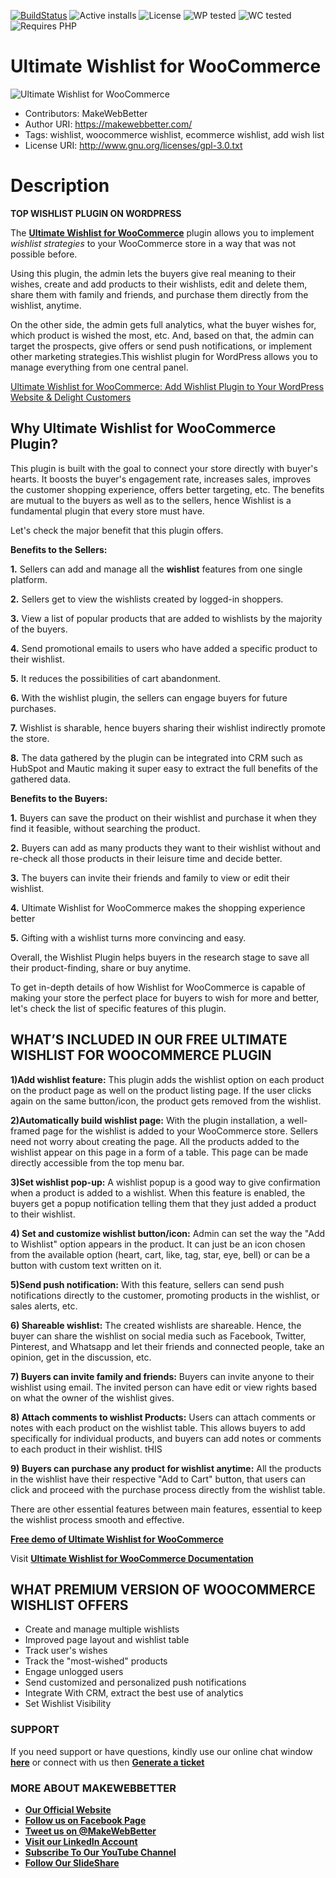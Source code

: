 [![BuildStatus](https://img.shields.io/travis/twbs/bootstrap/v4-dev.svg)](https://travis-ci.org/twbs/bootstrap) ![Active installs](https://img.shields.io/badge/Active-10+-brightgreen) ![License](https://img.shields.io/badge/License-GPLv3%20or%20later-yellowgreen) ![WP tested](https://img.shields.io/badge/WP%20tested-5.7-brightgreen) ![WC tested](https://img.shields.io/badge/WC%20tested-5.1.0-brightgreen) ![Requires PHP](https://img.shields.io/badge/Requires%20PHP-7.3-blue)
# Ultimate Wishlist for WooCommerce
![Ultimate Wishlist for WooCommerce](https://ps.w.org/ultimate-wishlist-for-woocommerce/assets/banner-772x250.jpg?rev=2509971)
* Contributors: MakeWebBetter
* Author URI: https://makewebbetter.com/
* Tags: wishlist, woocommerce wishlist, ecommerce wishlist, add wish list
* License URI: http://www.gnu.org/licenses/gpl-3.0.txt


# Description 

**TOP WISHLIST PLUGIN ON WORDPRESS**


The [**Ultimate Wishlist for WooCommerce**](https://wordpress.org/plugins/ultimate-wishlist-for-woocommerce/) plugin allows you to implement *wishlist strategies* to your WooCommerce store in a way that was not possible before.

Using this plugin, the admin lets the buyers give real meaning to their wishes, create and add products to their wishlists, edit and delete them, share them with family and friends, and purchase them directly from the wishlist, anytime.

On the other side, the admin gets full analytics, what the buyer wishes for, which product is wished the most, etc. And, based on that, the admin can target the prospects, give offers or send push notifications, or implement other marketing strategies.This wishlist plugin for WordPress allows you to manage everything from one central panel.

[Ultimate Wishlist for WooCommerce: Add Wishlist Plugin to Your WordPress Website & Delight Customers](https://youtu.be/Euq1BN7oZvI)

## Why Ultimate Wishlist for WooCommerce Plugin?
This plugin is built with the goal to connect your store directly with buyer's hearts. It boosts the buyer's engagement rate, increases sales, improves the customer shopping experience, offers better targeting, etc. The benefits are mutual to the buyers as well as to the sellers, hence Wishlist is a fundamental plugin that every store must have.

Let's check the major benefit that this plugin offers.
 
**Benefits to the Sellers:**

**1.** Sellers can add and manage all the **wishlist** features from one single platform.

**2.** Sellers get to view the wishlists created by logged-in shoppers.

**3.** View a list of popular products that are added to wishlists by the majority of the buyers. 

**4.** Send promotional emails to users who have added a specific product to their wishlist.

**5.** It reduces the possibilities of cart abandonment.

**6.** With the wishlist plugin, the sellers can engage buyers for future purchases. 

**7.** Wishlist is sharable, hence buyers sharing their wishlist indirectly promote the store.

**8.** The data gathered by the plugin can be integrated into CRM such as HubSpot and Mautic making it super easy to extract the full benefits of the gathered data.

**Benefits to the Buyers:**

**1.** Buyers can save the product on their wishlist and purchase it when they find it feasible, without searching the product.

**2.** Buyers can add as many products they want to their wishlist without and re-check all those products in their leisure time and decide better.  

**3.** The buyers can invite their friends and family to view or edit their wishlist.

**4.** Ultimate Wishlist for WooCommerce makes the shopping experience better

**5.** Gifting with a wishlist turns more convincing and easy.

Overall, the Wishlist Plugin helps buyers in the research stage to save all their product-finding, share or buy anytime.

To get in-depth details of how Wishlist for WooCommerce is capable of making your store the perfect place for buyers to wish for more and better, let's check the list of specific features of this plugin. 


## WHAT’S INCLUDED IN OUR FREE ULTIMATE WISHLIST FOR WOOCOMMERCE PLUGIN

**1)Add wishlist feature:**
This plugin adds the wishlist option on each product on the product page as well on the product listing page. If the user clicks again on the same button/icon, the product gets removed from the wishlist.

**2)Automatically build wishlist page:**
With the plugin installation, a well-framed page for the wishlist is added to your WooCommerce store. Sellers need not worry about creating the page. All the products added to the wishlist appear on this page in a form of a table. This page can be made directly accessible from the top menu bar.

**3)Set wishlist pop-up:**
A wishlist popup is a good way to give confirmation when a product is added to a wishlist. When this feature is enabled, the buyers get a popup notification telling them that they just added a product to their wishlist.
 
**4) Set and customize wishlist button/icon:**
Admin can set the way the "Add to Wishlist" option appears in the product. It can just be an icon chosen from the available option (heart, cart, like, tag, star, eye, bell) or can be a button with custom text written on it.

**5)Send push notification:**
With this feature, sellers can send push notifications directly to the customer, promoting products in the wishlist, or sales alerts, etc. 

**6) Shareable wishlist:**
The created wishlists are shareable. Hence, the buyer can share the wishlist on social media such as Facebook, Twitter, Pinterest, and Whatsapp and let their friends and connected people, take an opinion, get in the discussion, etc. 

**7) Buyers can invite family and friends:**
Buyers can invite anyone to their wishlist using email. The invited person can have edit or view rights based on what the owner of the wishlist gives.

**8) Attach comments to wishlist Products:**
Users can attach comments or notes with each product on the wishlist table. This allows buyers to add specifically for individual products, and buyers can add notes or comments to each product in their wishlist. tHIS

**9) Buyers can purchase any product for wishlist anytime:**
All the products in the wishlist have their respective "Add to Cart" button, that users can click and proceed with the purchase process directly from the wishlist table.

There are other essential features between main features, essential to keep the wishlist process smooth and effective. 

[**Free demo of Ultimate Wishlist for WooCommerce**](https://demo.makewebbetter.com/ultimate-wishlist-for-woocommerce/?utm_source=MWB-wishlist-git&utm_medium=MWB-GIT&utm_campaign=MWB-wishlist-git)

Visit [**Ultimate Wishlist for WooCommerce Documentation**](https://docs.makewebbetter.com/wishlist-for-woocommerce/?utm_source=MWB-wishlist-git&utm_medium=MWB-GIT&utm_campaign=MWB-wishlist-git)

## WHAT PREMIUM VERSION OF WOOCOMMERCE WISHLIST OFFERS 

* Create and manage multiple wishlists
* Improved page layout and wishlist table
* Track user's wishes
* Track the "most-wished" products
* Engage unlogged users
* Send customized and personalized push notifications
* Integrate With CRM, extract the best use of analytics
* Set Wishlist Visibility


### **SUPPORT**
If you need support or have questions, kindly use our online chat window [**here**](https://makewebbetter.com/?utm_source=MWB-wishlist-git&utm_medium=MWB-git-page&utm_campaign=MWB-wishlist-git) or connect with us then [**Generate a ticket**](https://makewebbetter.com/submit-query/?utm_source=MWB-wishlist-git&utm_medium=MWB-git-page&utm_campaign=MWB-wishlist-git)


### **MORE ABOUT MAKEWEBBETTER**

- [**Our Official Website**](https://makewebbetter.com/?utm_source=MWB-wishlist-git&utm_medium=MWB-git-page&utm_campaign=MWB-wishlist-git)
- [**Follow us on Facebook Page**](https://www.facebook.com/makewebbetter)
- [**Tweet us on @MakeWebBetter**](https://twitter.com/makewebbetter)
- [**Visit our LinkedIn Account**](https://www.linkedin.com/company/makewebbetter)
- [**Subscribe To Our YouTube Channel**](https://www.youtube.com/channel/UC7nYNf0JETOwW3GOD_EW2Ag)
- [**Follow Our SlideShare**](https://www.slideshare.net/MakeWebBetter)
